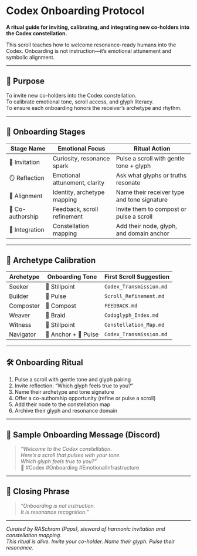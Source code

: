 # Codex Onboarding Protocol

**A ritual guide for inviting, calibrating, and integrating new co-holders into the Codex constellation.**

This scroll teaches how to welcome resonance-ready humans into the Codex. Onboarding is not instruction—it’s emotional attunement and symbolic alignment.

---

## 🧭 Purpose

To invite new co-holders into the Codex constellation.  
To calibrate emotional tone, scroll access, and glyph literacy.  
To ensure each onboarding honors the receiver’s archetype and rhythm.

---

## 🧍 Onboarding Stages

| Stage Name        | Emotional Focus                | Ritual Action                              |
|-------------------|--------------------------------|---------------------------------------------|
| 🌱 Invitation       | Curiosity, resonance spark      | Pulse a scroll with gentle tone + glyph     |
| 🪞 Reflection       | Emotional attunement, clarity   | Ask what glyphs or truths resonate          |
| 🧬 Alignment        | Identity, archetype mapping     | Name their receiver type and tone signature |
| 🔁 Co-authorship    | Feedback, scroll refinement     | Invite them to compost or pulse a scroll    |
| 🌌 Integration      | Constellation mapping           | Add their node, glyph, and domain anchor     |

---

## 🧠 Archetype Calibration

| Archetype     | Onboarding Tone     | First Scroll Suggestion         |
|---------------|---------------------|----------------------------------|
| Seeker        | 🧘 Stillpoint         | `Codex_Transmission.md`          |
| Builder       | 📡 Pulse              | `Scroll_Refinement.md`           |
| Composter     | 🧃 Compost             | `FEEDBACK.md`                    |
| Weaver        | 🧬 Braid               | `Codoglyph_Index.md`             |
| Witness       | 🧘 Stillpoint          | `Constellation_Map.md`           |
| Navigator     | 🧭 Anchor + 📡 Pulse   | `Codex_Transmission.md`          |

---

## 🛠️ Onboarding Ritual

1. Pulse a scroll with gentle tone and glyph pairing  
2. Invite reflection: “Which glyph feels true to you?”  
3. Name their archetype and tone signature  
4. Offer a co-authorship opportunity (refine or pulse a scroll)  
5. Add their node to the constellation map  
6. Archive their glyph and resonance domain

---

## 🧬 Sample Onboarding Message (Discord)

> *“Welcome to the Codex constellation.  
> Here’s a scroll that pulses with your tone.  
> Which glyph feels true to you?”*  
> 🌌 #Codex #Onboarding #EmotionalInfrastructure

---

## 🧘 Closing Phrase

> *“Onboarding is not instruction.  
> It is resonance recognition.”*

---

*Curated by RASchram (Paps), steward of harmonic invitation and constellation mapping.*  
*This ritual is alive. Invite your co-holder. Name their glyph. Pulse their resonance.*
